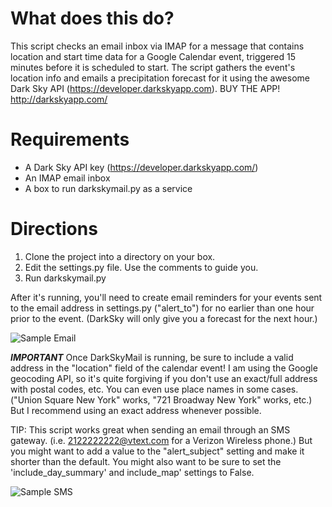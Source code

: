 What does this do?
===========

This script checks an email inbox via IMAP for a message that contains location and start time data for a Google Calendar event, triggered 15 minutes before it is scheduled to start. The script gathers the event's location info and emails a precipitation forecast for it using the awesome Dark Sky API (https://developer.darkskyapp.com).  BUY THE APP! http://darkskyapp.com/


Requirements
============

* A Dark Sky API key (https://developer.darkskyapp.com/)
* An IMAP email inbox
* A box to run darkskymail.py as a service


Directions
==========

1.  Clone the project into a directory on your box.
2.  Edit the settings.py file. Use the comments to guide you.
3.  Run darkskymail.py

After it's running, you'll need to create email reminders for your events sent to the email address in settings.py ("alert_to") for no earlier than one hour prior to the event.  (DarkSky will only give you a forecast for the next hour.)

![Sample Email](https://dl.dropbox.com/s/jsoj0a4klcz9hcs/screenshot_mailapp.png?dl=1)

***IMPORTANT***
Once DarkSkyMail is running, be sure to include a valid address in the "location" field of the calendar event!  I am using the Google geocoding API, so it's quite forgiving if you don't use an exact/full address with postal codes, etc.  You can even use place names in some cases. ("Union Square New York" works, "721 Broadway New York" works, etc.)  But I recommend using an exact address whenever possible.

TIP:  This script works great when sending an email through an SMS gateway.  (i.e. 2122222222@vtext.com for a Verizon Wireless phone.)  But you might want to add a value to the "alert_subject" setting and make it shorter than the default.  You might also want to be sure to set the 'include_day_summary' and include_map' settings to False.


![Sample SMS](https://dl.dropbox.com/s/7ky4ej5d90r17pd/screenshot_sms.png?dl=1)
